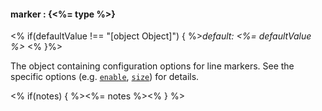 #### **marker** : {<%= type %>}

<% if(defaultValue !== "[object Object]") { %>*default: <%= defaultValue %>* <% }%>

The object containing configuration options for line markers. See the specific options (e.g. [`enable`](), [`size`]()) for details.

<% if(notes) { %><%= notes %><% } %>


